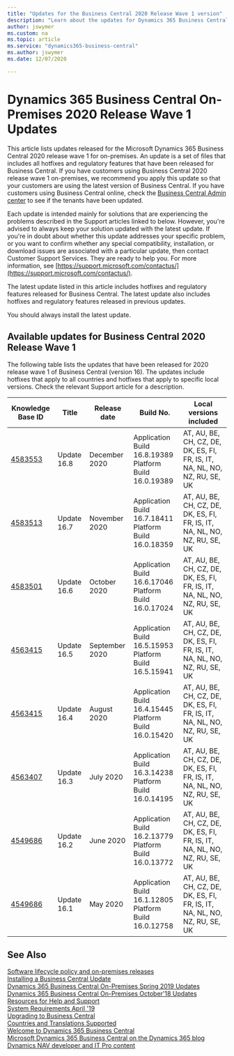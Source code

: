 ```yaml
---
title: "Updates for the Business Central 2020 Release Wave 1 version"
description: "Learn about the updates for Dynamics 365 Business Central 2020 Release Wave 1 on-premises deployments."
author: jswymer
ms.custom: na
ms.topic: article
ms.service: "dynamics365-business-central"
ms.author: jswymer
ms.date: 12/07/2020

---
```


# Dynamics 365 Business Central On-Premises 2020 Release Wave 1 Updates

This article lists updates released for the Microsoft Dynamics 365 Business Central 2020 release wave 1 for on-premises. An update is a set of files that includes all hotfixes and regulatory features that have been released for Business Central. If you have customers using Business Central 2020 release wave 1 on-premises, we recommend you apply this update so that your customers are using the latest version of Business Central. If you have customers using Business Central online, check the [Business Central Admin center](/dynamics365/business-central/dev-itpro/administration/tenant-admin-center) to see if the tenants have been updated.  

Each update is intended mainly for solutions that are experiencing the problems described in the Support articles linked to below. However, you're advised to always keep your solution updated with the latest update. If you're in doubt about whether this update addresses your specific problem, or you want to confirm whether any special compatibility, installation, or download issues are associated with a particular update, then contact Customer Support Services. They are ready to help you. For more information, see [https://support.microsoft.com/contactus/](https://support.microsoft.com/contactus/).

The latest update listed in this article includes hotfixes and regulatory features released for Business Central. The latest update also includes hotfixes and regulatory features released in previous updates.  

You should always install the latest update.

## Available updates for Business Central 2020 Release Wave 1

The following table lists the updates that have been released for 2020 release wave 1 of Business Central (version 16). The updates include hotfixes that apply to all countries and hotfixes that apply to specific local versions. Check the relevant Support article for a description.

|Knowledge Base ID                                           |Title                |Release date  |Build No. |Local versions included |
|------------------------------------------------------------|---------------------|--------------|----------|------------------------|
|[4583553](https://support.microsoft.com/help/4583553)|Update 16.8 |December 2020|Application Build 16.8.19389</br>Platform Build 16.0.19389|AT, AU, BE, CH, CZ, DE, DK, ES, FI, FR, IS, IT, NA, NL, NO, NZ, RU, SE, UK|
|[4583513](https://support.microsoft.com/help/4583513)|Update 16.7 |November 2020|Application Build 16.7.18411</br>Platform Build 16.0.18359|AT, AU, BE, CH, CZ, DE, DK, ES, FI, FR, IS, IT, NA, NL, NO, NZ, RU, SE, UK|
|[4583501](https://support.microsoft.com/help/4583501)|Update 16.6 |October 2020|Application Build 16.6.17046</br>Platform Build 16.0.17024|AT, AU, BE, CH, CZ, DE, DK, ES, FI, FR, IS, IT, NA, NL, NO, NZ, RU, SE, UK|
|[4563415](https://support.microsoft.com/help/4576664)|Update 16.5 |September 2020|Application Build 16.5.15953</br>Platform Build 16.5.15941|AT, AU, BE, CH, CZ, DE, DK, ES, FI, FR, IS, IT, NA, NL, NO, NZ, RU, SE, UK|
|[4563415](https://support.microsoft.com/help/4563415)|Update 16.4 |August 2020|Application Build 16.4.15445</br>Platform Build 16.0.15420|AT, AU, BE, CH, CZ, DE, DK, ES, FI, FR, IS, IT, NA, NL, NO, NZ, RU, SE, UK|
|[4563407](https://support.microsoft.com/help/4563407)|Update 16.3 |July 2020|Application Build 16.3.14238</br>Platform Build 16.0.14195|AT, AU, BE, CH, CZ, DE, DK, ES, FI, FR, IS, IT, NA, NL, NO, NZ, RU, SE, UK|
|[4549686](https://support.microsoft.com/help/4564072)|Update 16.2 |June 2020|Application Build 16.2.13779</br>Platform Build 16.0.13772|AT, AU, BE, CH, CZ, DE, DK, ES, FI, FR, IS, IT, NA, NL, NO, NZ, RU, SE, UK|
|[4549686](https://support.microsoft.com/help/4549686)|Update 16.1 |May 2020|Application Build 16.1.12805</br>Platform Build 16.0.12758|AT, AU, BE, CH, CZ, DE, DK, ES, FI, FR, IS, IT, NA, NL, NO, NZ, RU, SE, UK|

## See Also

[Software lifecycle policy and on-premises releases](../terms/lifecycle-policy-on-premises.md)  
[Installing a Business Central Update](../upgrade/upgrading-cumulative-update-v15.md)  
[Dynamics 365 Business Central On-Premises Spring 2019 Updates](update-versions-14.md)  
[Dynamics 365 Business Central On-Premises October'18 Updates](update-versions-13.md)  
[Resources for Help and Support](../help-and-support.md)  
[System Requirements April '19](system-requirement-business-central.md)  
[Upgrading to Business Central](../upgrade/upgrading-to-business-central.md)  
[Countries and Translations Supported](../compliance/apptest-countries-and-translations.md)  
[Welcome to Dynamics 365 Business Central](/dynamics365/business-central/index)  
[Microsoft Dynamics 365 Business Central on the Dynamics 365 blog](https://cloudblogs.microsoft.com/dynamics365/it/product/business-central/)  
[Dynamics NAV developer and IT Pro content](/dynamics-nav/index)  
